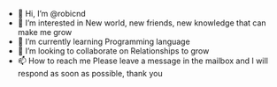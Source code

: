 - 👋 Hi, I’m @robicnd
- 👀 I’m interested in New world, new friends, new knowledge that can make me grow
- 🌱 I’m currently learning Programming language
- 💞️ I’m looking to collaborate on Relationships to grow 
- 📫 How to reach me Please leave a message in the mailbox and I will respond as soon as possible, thank you

<!---
robicnd/robicnd is a ✨ special ✨ repository because its `README.md`  (this file) appears on your GitHub profile.
You can click the Preview link to take a look at your changes.
--->

